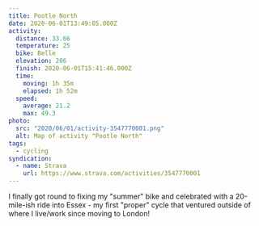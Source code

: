 ```yaml
---
title: Pootle North
date: 2020-06-01T13:49:05.000Z
activity:
  distance: 33.66
  temperature: 25
  bike: Belle
  elevation: 206
  finish: 2020-06-01T15:41:46.000Z
  time:
    moving: 1h 35m
    elapsed: 1h 52m
  speed:
    average: 21.2
    max: 49.3
photo:
  src: "2020/06/01/activity-3547770001.png"
  alt: Map of activity "Pootle North"
tags:
  - cycling
syndication:
  - name: Strava
    url: https://www.strava.com/activities/3547770001
---
```


I finally got round to fixing my "summer" bike and celebrated with a 20-mile-ish ride into Essex - my first "proper" cycle that ventured outside of where I live/work since moving to London!
